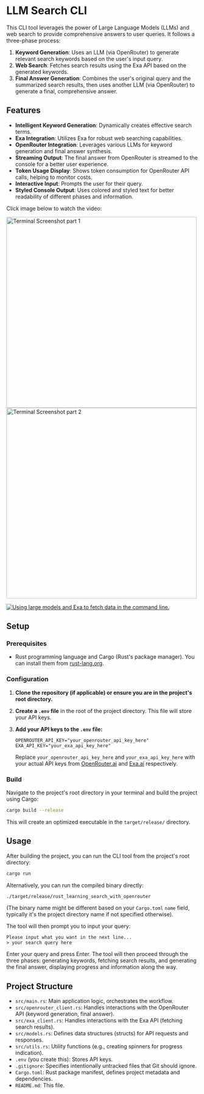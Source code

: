# LLM Search CLI

This CLI tool leverages the power of Large Language Models (LLMs) and web search to provide comprehensive answers to user queries. It follows a three-phase process:

1.  **Keyword Generation**: Uses an LLM (via OpenRouter) to generate relevant search keywords based on the user's input query.
2.  **Web Search**: Fetches search results using the Exa API based on the generated keywords.
3.  **Final Answer Generation**: Combines the user's original query and the summarized search results, then uses another LLM (via OpenRouter) to generate a final, comprehensive answer.

## Features

*   **Intelligent Keyword Generation**: Dynamically creates effective search terms.
*   **Exa Integration**: Utilizes Exa for robust web searching capabilities.
*   **OpenRouter Integration**: Leverages various LLMs for keyword generation and final answer synthesis.
*   **Streaming Output**: The final answer from OpenRouter is streamed to the console for a better user experience.
*   **Token Usage Display**: Shows token consumption for OpenRouter API calls, helping to monitor costs.
*   **Interactive Input**: Prompts the user for their query.
*   **Styled Console Output**: Uses colored and styled text for better readability of different phases and information.


Click image below to watch the video:

<img width="500" alt="Terminal Screenshot part 1" src="https://github.com/user-attachments/assets/2703f05d-e7d5-4ec9-a43b-15a6c4103fe5" />

<img width="500" alt="Terminal Screenshot part 2" src="https://github.com/user-attachments/assets/17ebcacf-f947-4eb0-8d2d-0be23ea2125f" />

[![Using large models and Exa to fetch data in the command line.](https://github.com/user-attachments/assets/260ac623-94ed-4b55-a011-c488415dc27e)](https://www.youtube.com/shorts/fPbFh3uxyVg)

## Setup

### Prerequisites

*   Rust programming language and Cargo (Rust's package manager). You can install them from [rust-lang.org](https://www.rust-lang.org/tools/install).

### Configuration

1.  **Clone the repository (if applicable) or ensure you are in the project's root directory.**

2.  **Create a `.env` file** in the root of the project directory. This file will store your API keys.

3.  **Add your API keys to the `.env` file:**

    ```env
    OPENROUTER_API_KEY="your_openrouter_api_key_here"
    EXA_API_KEY="your_exa_api_key_here"
    ```

    Replace `your_openrouter_api_key_here` and `your_exa_api_key_here` with your actual API keys from [OpenRouter.ai](https://openrouter.ai/) and [Exa.ai](https://exa.ai/) respectively.

### Build

Navigate to the project's root directory in your terminal and build the project using Cargo:

```bash
cargo build --release
```

This will create an optimized executable in the `target/release/` directory.

## Usage

After building the project, you can run the CLI tool from the project's root directory:

```bash
cargo run
```

Alternatively, you can run the compiled binary directly:

```bash
./target/release/rust_learning_search_with_openrouter
```

(The binary name might be different based on your `Cargo.toml` `name` field, typically it's the project directory name if not specified otherwise).

The tool will then prompt you to input your query:

```
Please input what you want in the next line...
> your search query here
```

Enter your query and press Enter. The tool will then proceed through the three phases: generating keywords, fetching search results, and generating the final answer, displaying progress and information along the way.

## Project Structure

*   `src/main.rs`: Main application logic, orchestrates the workflow.
*   `src/openrouter_client.rs`: Handles interactions with the OpenRouter API (keyword generation, final answer).
*   `src/exa_client.rs`: Handles interactions with the Exa API (fetching search results).
*   `src/models.rs`: Defines data structures (structs) for API requests and responses.
*   `src/utils.rs`: Utility functions (e.g., creating spinners for progress indication).
*   `.env` (you create this): Stores API keys.
*   `.gitignore`: Specifies intentionally untracked files that Git should ignore.
*   `Cargo.toml`: Rust package manifest, defines project metadata and dependencies.
*   `README.md`: This file.
